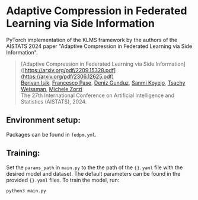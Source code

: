 # Adaptive Compression in Federated Learning via Side Information
PyTorch implementation of the KLMS framework by the authors of the AISTATS 2024 paper "Adaptive Compression in Federated Learning via Side Information".

> [Adaptive Compression in Federated Learning via Side Information]([https://arxiv.org/pdf/2209.15328.pdf](https://arxiv.org/pdf/2306.12625.pdf) <br/>
>[Berivan Isik](https://sites.google.com/view/berivanisik), [Francesco Pase](https://sites.google.com/view/pasefrance), [Deniz Gunduz](https://www.imperial.ac.uk/people/d.gunduz),  [Sanmi Koyejo](https://cs.stanford.edu/people/sanmi/), [Tsachy Weissman](https://web.stanford.edu/~tsachy/), [Michele Zorzi](https://signet.dei.unipd.it/zorzi/) <br/>
> The 27th International Conference on Artificial Intelligence and Statistics (AISTATS), 2024. <br/>


## Environment setup:
Packages can be found in `fedpm.yml`.

## Training:
Set the `params_path` in `main.py` to the the path of the `{}.yaml` file with the desired model and dataset. The default parameters can be found in the provided `{}.yaml` files. To train the model, run:

```
python3 main.py
```
